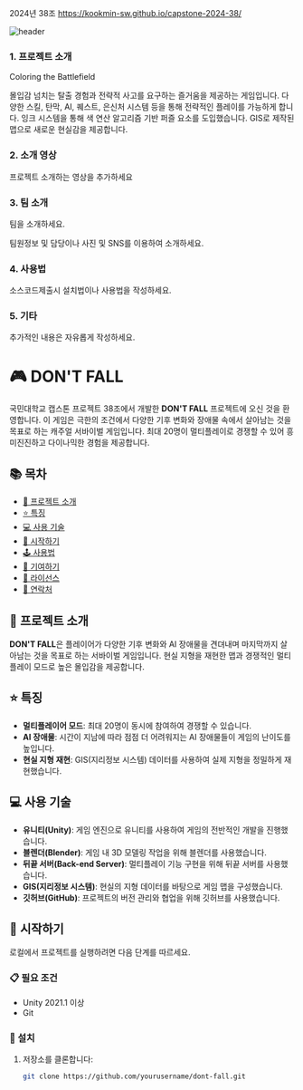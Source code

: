 2024년 38조  https://kookmin-sw.github.io/capstone-2024-38/

![header](https://capsule-render.vercel.app/api?type=Waving&height=200&text=ColoringtheBattlefield&fontColor=d5e6f5&color=timeGradient&animation=fadeIn)

### 1. 프로젝트 소개
Coloring the Battlefield


몰입감 넘치는 탈출 경험과 전략적 사고를 요구하는 즐거움을 제공하는 게임입니다.
다양한 스킬, 탄막, AI, 퀘스트, 은신처 시스템 등을 통해 전략적인 플레이를 가능하게 합니다.
잉크 시스템을 통해 색 연산 알고리즘 기반 퍼즐 요소를 도입했습니다.
GIS로 제작된 맵으로 새로운 현실감을 제공합니다.

### 2. 소개 영상

프로젝트 소개하는 영상을 추가하세요

### 3. 팀 소개

팀을 소개하세요.

팀원정보 및 담당이나 사진 및 SNS를 이용하여 소개하세요.

### 4. 사용법

소스코드제출시 설치법이나 사용법을 작성하세요.

### 5. 기타

추가적인 내용은 자유롭게 작성하세요.


# 🎮 DON'T FALL

국민대학교 캡스톤 프로젝트 38조에서 개발한 **DON'T FALL** 프로젝트에 오신 것을 환영합니다. 이 게임은 극한의 조건에서 다양한 기후 변화와 장애물 속에서 살아남는 것을 목표로 하는 캐주얼 서바이벌 게임입니다. 최대 20명이 멀티플레이로 경쟁할 수 있어 흥미진진하고 다이나믹한 경험을 제공합니다.

## 📚 목차

- [📖 프로젝트 소개](#프로젝트-소개)
- [⭐ 특징](#특징)
- [💻 사용 기술](#사용-기술)
- [🚀 시작하기](#시작하기)
- [🕹️ 사용법](#사용법)
- [🤝 기여하기](#기여하기)
- [📜 라이선스](#라이선스)
- [📧 연락처](#연락처)

## 📖 프로젝트 소개

**DON'T FALL**은 플레이어가 다양한 기후 변화와 AI 장애물을 견뎌내며 마지막까지 살아남는 것을 목표로 하는 서바이벌 게임입니다. 현실 지형을 재현한 맵과 경쟁적인 멀티플레이 모드로 높은 몰입감을 제공합니다.

## ⭐ 특징

- **멀티플레이어 모드**: 최대 20명이 동시에 참여하여 경쟁할 수 있습니다.
- **AI 장애물**: 시간이 지남에 따라 점점 더 어려워지는 AI 장애물들이 게임의 난이도를 높입니다.
- **현실 지형 재현**: GIS(지리정보 시스템) 데이터를 사용하여 실제 지형을 정밀하게 재현했습니다.

## 💻 사용 기술

- **유니티(Unity)**: 게임 엔진으로 유니티를 사용하여 게임의 전반적인 개발을 진행했습니다.
- **블렌더(Blender)**: 게임 내 3D 모델링 작업을 위해 블렌더를 사용했습니다.
- **뒤끝 서버(Back-end Server)**: 멀티플레이 기능 구현을 위해 뒤끝 서버를 사용했습니다.
- **GIS(지리정보 시스템)**: 현실의 지형 데이터를 바탕으로 게임 맵을 구성했습니다.
- **깃허브(GitHub)**: 프로젝트의 버전 관리와 협업을 위해 깃허브를 사용했습니다.

## 🚀 시작하기

로컬에서 프로젝트를 실행하려면 다음 단계를 따르세요.

### 📋 필요 조건

- Unity 2021.1 이상
- Git

### 🔧 설치

1. 저장소를 클론합니다:
   ```sh
   git clone https://github.com/yourusername/dont-fall.git
